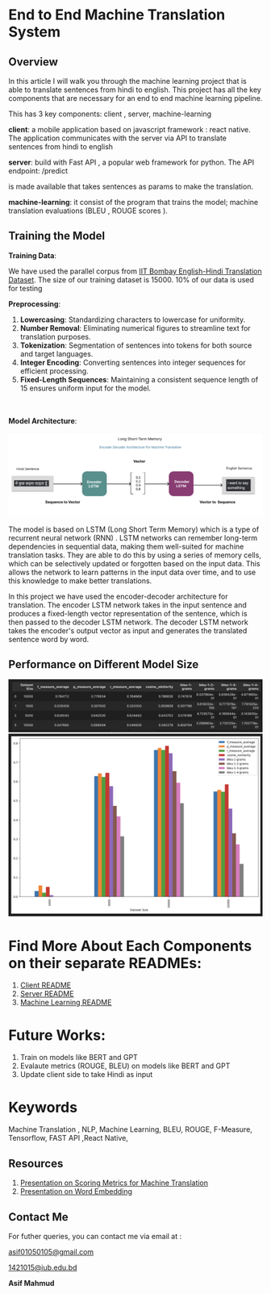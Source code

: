  

# **End to End Machine Translation System**

  

  
## Overview
In this article I will walk you through the machine learning project that is able to translate sentences from hindi to english. This project has all the key components that are necessary for an end to end machine learning pipeline.

  

This has 3 key components: client , server, machine-learning

  

  

**client**: a mobile application based on javascript framework : react native. The application communicates with the server via API to translate sentences from hindi to english

  

  

**server**: build with Fast API , a popular web framework for python. The API endpoint: /predict

  

is made available that takes sentences as params to make the translation.

  

  

**machine-learning**: it consist of the program that trains the model; machine translation evaluations (BLEU , ROUGE scores ).

  

  

## **Training the Model**

  

  

**Training Data**:

  

We have used the parallel corpus from [IIT Bombay English-Hindi Translation Dataset](https://www.cfilt.iitb.ac.in/iitb_parallel/). The size of our training dataset is 15000. 10% of our data is used for testing

  

  

**Preprocessing**:

  

1.  **Lowercasing**: Standardizing characters to lowercase for uniformity.
2.  **Number Removal**: Eliminating numerical figures to streamline text for translation purposes.
3.  **Tokenization**: Segmentation of sentences into tokens for both source and target languages.
4.  **Integer Encoding**: Converting sentences into integer sequences for efficient processing.
5.  **Fixed-Length Sequences**: Maintaining a consistent sequence length of 15 ensures uniform input for the model.

\
\
**Model Architecture**:

![Alt text](screenshots/simple-architecture.png)

The model is based on LSTM (Long Short Term Memory) which is a type of recurrent neural network (RNN) . LSTM networks can remember long-term dependencies in sequential data, making them well-suited for machine translation tasks. They are able to do this by using a series of memory cells, which can be selectively updated or forgotten based on the input data. This allows the network to learn patterns in the input data over time, and to use this knowledge to make better translations.

  

In this project we have used the encoder-decoder architecture for translation. The encoder LSTM network takes in the input sentence and produces a fixed-length vector representation of the sentence, which is then passed to the decoder LSTM network. The decoder LSTM network takes the encoder's output vector as input and generates the translated sentence word by word.

## Performance on Different Model Size

![Alt text](screenshots/score-model_size.png)
![Alt text](screenshots/bar_chart_score-model_size.png)

# Find More About Each Components on their separate READMEs:

1. [Client README](client/README.md)
2. [Server README](server/README.md)
3. [Machine Learning README](machine-learning/README.md)







######


# Future Works:

1. Train on models like BERT and GPT
2. Evalaute metrics (ROUGE, BLEU) on  models like BERT and GPT
3. Update client side to take Hindi as input 


# Keywords

  

  

Machine Translation , NLP,  Machine Learning, BLEU, ROUGE, F-Measure, Tensorflow, FAST API ,React Native, 

  

## Resources

1. [Presentation on Scoring Metrics for Machine Translation](https://docs.google.com/presentation/d/1ZqmvAtzmWV7W_1xAPnKYeBNufQxC0IOZ6O04XUmCfzQ/edit?usp=sharing)
2.  [Presentation on Word Embedding](https://docs.google.com/presentation/d/1tZeBZNLOhsXCIZ42AxE_J87teR2ygbvxdESZzhFnPs8/edit?usp=sharing)

## Contact Me


For futher queries, you can contact me via email at :

  

[asif01050105@gmail.com](mailto:asif01050105@gmail.com "mailto:asif01050105@gmail.com")

  [1421015@iub.edu.bd](mailto:asif01050105@gmail.com "mailto:asif01050105@gmail.com")

**Asif Mahmud**
